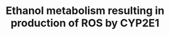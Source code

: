---
annotations: []
authors:
- AdoBioInfo
- Marvin M2
- Fehrhart
- Egonw
- MaintBot
description: Metabolism of Ethanol resulting in production of ROS by CYP2E1. Also
  includes a list of other CYP2E1 substrates and their metabolite outcomes.
last-edited: 2019-09-17
organisms:
- Rattus norvegicus
redirect_from:
- /index.php/Pathway:WP4268
- /instance/WP4268
- /instance/WP4268_rr106992
revision: r106992
schema-jsonld:
- '@context': https://schema.org/
  '@id': https://wikipathways.github.io/pathways/WP4268.html
  '@type': Dataset
  creator:
    '@type': Organization
    name: WikiPathways
  description: Metabolism of Ethanol resulting in production of ROS by CYP2E1. Also
    includes a list of other CYP2E1 substrates and their metabolite outcomes.
  keywords:
  - 6-Hydroxychlorzoxazone
  - Acetaminophen
  - Chlorzoxazone
  - Cyp2e1
  - Diallyl sulfide
  - Enflurane
  - Ethanol
  - Fluoride
  - Halothane
  - Isoflurane
  - Maff
  - Mafg
  - Mafk
  - Map2k1
  - Map2k2
  - Mapk8
  - Methoxyflurane
  - NAPQI
  - Nfe2l2
  - Protein kinase C
  - Sevoflurane
  - Sp1
  - Staurosporine
  - Trifluoroacetic acid
  - U0126
  - Vitamin C
  - acetaldehyde
  license: CC0
  name: Ethanol metabolism resulting in production of ROS by CYP2E1
seo: CreativeWork
title: Ethanol metabolism resulting in production of ROS by CYP2E1
wpid: WP4268
---